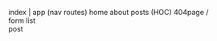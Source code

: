   index
              | 
              app (nav routes)
  home     about     posts (HOC)    404page
                      /  \
                  form   list
                           \
                            post
